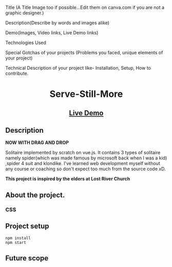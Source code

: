 Title (A Title Image too if possible…Edit them on canva.com if you are not a graphic designer.)

Description(Describe by words and images alike)

Demo(Images, Video links, Live Demo links)

Technologies Used

Special Gotchas of your projects (Problems you faced, unique elements of your project)

Technical Description of your project like- Installation, Setup, How to contribute.

<h1 align="center">Serve-Still-More</h1>

<h2 align="center"><a  href=#>Live Demo</a></h2>

## Description

**NOW WITH DRAG AND DROP**

<p align="center">

Solitaire implemented by scratch on vue.js. It contains 3 types of solitaire namely spider(which was made famous by microsoft back when I was a kid) ,spider 4 suit and klondike. I've learned web development myself without any course or coaching so don't expect too much from the source code xD.

**This project is inspired by the elders at Lost River Church**

## About the project.

### CSS

## Project setup

```
npm install
npm start
```

## Future scope
